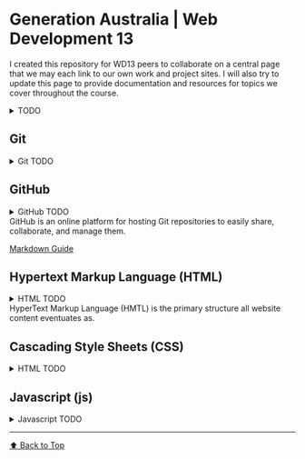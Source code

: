 # Generation Australia | Web Development 13

I created this repository for WD13 peers to collaborate on a central page that we may each link to our own work and project sites. I will also try to update this page to provide documentation and resources for topics we cover throughout the course.

<details><summary>TODO</summary>

- [x] create repository
- [x] create README
- [x] create basic site
- [ ] add [Git](#git) todo
- [ ] add [GitHub](#github) todo
- [ ] add [HTML](#hypertext-markup-language-html) todo
- [ ] add [CSS](#cascading-style-sheets-css) todo
</details>

<!-- Git START -->
## Git
<details><summary>Git TODO</summary>

- [ ] add a brief description of Git
- [x] create site page
</details>
<!-- Git END -->

<!-- GitHub START -->
## GitHub
<details><summary>GitHub TODO</summary>

- [x] add GitHub Markdown subsection
- [ ] add GitHub summary
- [ ] create GitHub page
- [ ] add GitHub information to README
</details>
GitHub is an online platform for hosting Git repositories to easily share, collaborate, and manage them.

[Markdown Guide](https://www.markdownguide.org/cheat-sheet/)
<!-- GitHub END -->

<!-- HTML START -->
## Hypertext Markup Language (HTML)
<details><summary>HTML TODO</summary>

- [ ] add HTML summary
- [ ] create HTML page
- [ ] add information to README
</details>
HyperText Markup Language (HMTL) is the primary structure all website content eventuates as.
<!-- HTML END -->

## Cascading Style Sheets (CSS)<!-- CSS START -->
<details><summary>HTML TODO</summary>

- [ ] add HTML summary
- [ ] create HTML page
- [ ] add information to README
</details>

## Javascript (js)
<!-- JS START -->
<details><summary>Javascript TODO</summary>

- [ ] item 1
</details>
<!-- JS END -->

<!-- FOOTER -->
---
[:arrow_up: Back to Top](#generation-australia--web-development-13)
